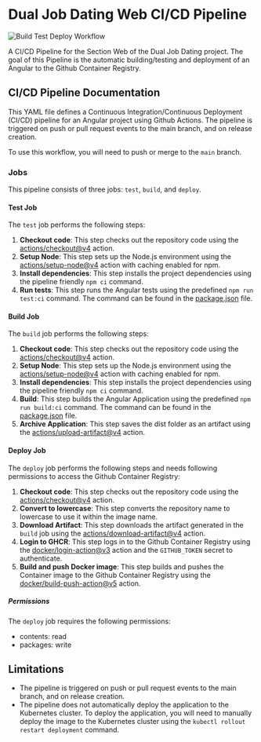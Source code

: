 # Dual Job Dating Web CI/CD Pipeline

![Build Test Deploy Workflow](https://github.com/FH-JOANNEUM-MSD/dual-job-date-web/actions/workflows/pipeline-build-test-deploy.yml/badge.svg)

A CI/CD Pipeline for the Section Web of the Dual Job Dating project. The goal of this Pipeline is the automatic building/testing and deployment of an Angular to the Github Container Registry.

## CI/CD Pipeline Documentation

This YAML file defines a Continuous Integration/Continuous Deployment (CI/CD) pipeline for an Angular project using Github Actions. The pipeline is triggered on push or pull request events to the main branch, and on release creation.

To use this workflow, you will need to push or merge to the `main` branch.

### Jobs

This pipeline consists of three jobs: `test`, `build`, and `deploy`.

#### Test Job

The `test` job performs the following steps:

1. **Checkout code**: This step checks out the repository code using the [actions/checkout@v4](https://github.com/actions/checkout) action.
2. **Setup Node**: This step sets up the Node.js environment using the [actions/setup-node@v4](https://github.com/actions/setup-node) action with caching enabled for npm.
3. **Install dependencies**: This step installs the project dependencies using the pipeline friendly `npm ci` command.
4. **Run tests**: This step runs the Angular tests using the predefined `npm run test:ci` command. The command can be found in the [package.json](../../package.json) file.

#### Build Job

The `build` job performs the following steps:

1. **Checkout code**: This step checks out the repository code using the [actions/checkout@v4](https://github.com/actions/checkout) action.
2. **Setup Node**: This step sets up the Node.js environment using the [actions/setup-node@v4](https://github.com/actions/setup-node) action with caching enabled for npm.
3. **Install dependencies**: This step installs the project dependencies using the pipeline friendly `npm ci` command.
4. **Build**: This step builds the Angular Application using the predefined `npm run build:ci` command. The command can be found in the [package.json](../../package.json) file.
5. **Archive Application**: This step saves the dist folder as an artifact using the [actions/upload-artifact@v4](https://github.com/actions/upload-artifact) action.

#### Deploy Job

The `deploy` job performs the following steps and needs following permissions to access the Github Container Registry:

1. **Checkout code**: This step checks out the repository code using the [actions/checkout@v4](https://github.com/actions/checkout) action.
2. **Convert to lowercase**: This step converts the repository name to lowercase to use it within the image name.
3. **Download Artifact**: This step downloads the artifact generated in the `build` job using the [actions/download-artifact@v4](https://github.com/actions/download-artifact) action.
4. **Login to GHCR**: This step logs in to the Github Container Registry using the [docker/login-action@v3](https://github.com/docker/login-action) action and the `GITHUB_TOKEN` secret to authenticate.
5. **Build and push Docker image**: This step builds and pushes the Container image to the Github Container Registry using the [docker/build-push-action@v5](https://github.com/docker/build-push-action) action.

##### Permissions

The `deploy` job requires the following permissions:

- contents: read
- packages: write

## Limitations

- The pipeline is triggered on push or pull request events to the main branch, and on release creation.
- The pipeline does not automatically deploy the application to the Kubernetes cluster. To deploy the application, you will need to manually deploy the image to the Kubernetes cluster using the `kubectl rollout restart deployment` command.
